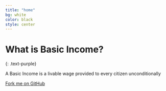 ```yaml
---
title: "home"
bg: white
color: black
style: center
---
```


# What is Basic Income?
{: .text-purple}


A Basic Income is a livable wage provided to every citizen unconditionally

<span id="forkongithub">
  <a href="{{ site.source_link }}" class="bg-blue">
    Fork me on GitHub
  </a>
</span>

